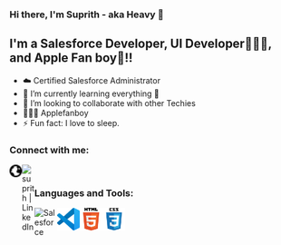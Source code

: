 ### Hi there, I'm Suprith - aka Heavy 👋 

## I'm a Salesforce Developer, UI Developer🧑🏻‍💻, and Apple Fan boy🍏!!

- ☁️ Certified Salesforce Administrator
- 🌱 I’m currently learning everything 🤣
- 👯 I’m looking to collaborate with other Techies
- 👨🏽‍💻 Applefanboy
- ⚡ Fun fact: I love to sleep.

### Connect with me:

[<img align="left" alt="suprith.heavy" width="22px" src="https://raw.githubusercontent.com/iconic/open-iconic/master/svg/globe.svg" />][website]
[<img align="left" alt="suprith | LinkedIn" width="22px" src="https://cdn.jsdelivr.net/npm/simple-icons@v3/icons/linkedin.svg" />][linkedin]

<br />

### Languages and Tools:

<img align="left" alt="Salesforce" width="40px" src="https://img.shields.io/badge/Salesforce-00A1E0?style=for-the-badge&logo=Salesforce&logoColor=white" />
<img align="left" alt="Visual Studio Code" width="40px" src="https://raw.githubusercontent.com/github/explore/80688e429a7d4ef2fca1e82350fe8e3517d3494d/topics/visual-studio-code/visual-studio-code.png" />
<img align="left" alt="HTML5" width="40px" src="https://raw.githubusercontent.com/github/explore/80688e429a7d4ef2fca1e82350fe8e3517d3494d/topics/html/html.png" />
<img align="left" alt="CSS3" width="40px" src="https://raw.githubusercontent.com/github/explore/80688e429a7d4ef2fca1e82350fe8e3517d3494d/topics/css/css.png" />
<br />

[website]: https://suprith-n.github.io/suprith-n/
[linkedin]: https://www.linkedin.com/in/suprith-n-raj1997/
